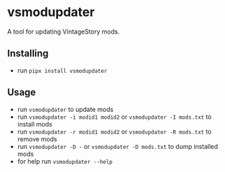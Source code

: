 # vsmodupdater

A tool for updating VintageStory mods.

## Installing

- run `pipx install vsmodupdater`

## Usage

- run `vsmodupdater` to update mods
- run `vsmodupdater -i modid1 modid2` or `vsmodupdater -I mods.txt` to install mods
- run `vsmodupdater -r modid1 modid2` or `vsmodupdater -R mods.txt` to remove mods
- run `vsmodupdater -D -` or `vsmodupdater -D mods.txt` to dump installed mods
- for help run `vsmodupdater --help`

